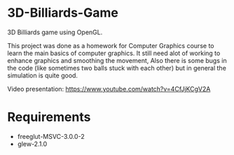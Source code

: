 # 3D-Billiards-Game
3D Billiards game using OpenGL.

This project was done as a homework for Computer Graphics course to learn the main basics of computer graphics.
It still need alot of working to enhance graphics and smoothing the movement, Also there is some bugs in the code (like sometimes two balls stuck with each other) but in general the simulation is quite good.

Video presentation: https://www.youtube.com/watch?v=4CfJjKCgV2A

# Requirements
  - freeglut-MSVC-3.0.0-2
  - glew-2.1.0

